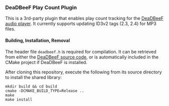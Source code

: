 
### DeaDBeeF Play Count Plugin

This is a 3rd-party plugin that enables play count tracking for the [DeaDBeeF
audio player](http://deadbeef.sourceforge.net/). It currently supports updating
ID3v2 tags (2.3, 2.4) for MP3 files.


#### Building, Installation, Removal

The header file `deadbeef.h` is required for compilation. It can be retrieved
from either the [DeaDBeeF source code](https://github.com/DeaDBeeF-Player/deadbeef),
or is automatically included in the CMake project if DeaDBeeF is installed.

After cloning this repository, execute the following from its source directory
to install the shared library:
```
mkdir build && cd build
cmake -DCMAKE_BUILD_TYPE=Release ..
make
make install
```
